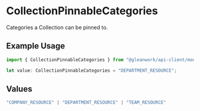 # CollectionPinnableCategories

Categories a Collection can be pinned to.

## Example Usage

```typescript
import { CollectionPinnableCategories } from "@gleanwork/api-client/models/components";

let value: CollectionPinnableCategories = "DEPARTMENT_RESOURCE";
```

## Values

```typescript
"COMPANY_RESOURCE" | "DEPARTMENT_RESOURCE" | "TEAM_RESOURCE"
```